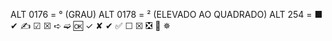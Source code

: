 ALT 0176 = ° (GRAU)
ALT 0178  = ² (ELEVADO AO QUADRADO)
ALT 254 = ■ 
✔
✍
☑
☒
➪
➫
🆗
✓
✘
✔
✅
☐
☒
❎
💫
✵